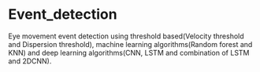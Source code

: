 # Event_detection
Eye movement event detection using threshold based(Velocity threshold and Dispersion threshold), machine learning algorithms(Random forest and KNN) and deep learning algorithms(CNN, LSTM and combination of LSTM and 2DCNN).
